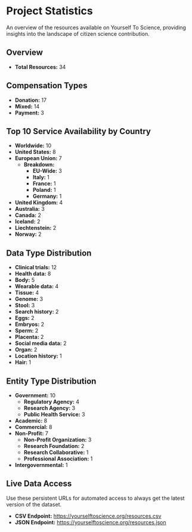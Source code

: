 # Project Statistics

An overview of the resources available on Yourself To Science, providing insights into the landscape of citizen science contribution.

## Overview

- **Total Resources:** 34

## Compensation Types

- **Donation:** 17
- **Mixed:** 14
- **Payment:** 3

## Top 10 Service Availability by Country

- **Worldwide:** 10
- **United States:** 8
- **European Union:** 7
    - **Breakdown:**
        - **EU-Wide:** 3
        - **Italy:** 1
        - **France:** 1
        - **Poland:** 1
        - **Germany:** 1
- **United Kingdom:** 4
- **Australia:** 3
- **Canada:** 2
- **Iceland:** 2
- **Liechtenstein:** 2
- **Norway:** 2

## Data Type Distribution

- **Clinical trials:** 12
- **Health data:** 8
- **Body:** 5
- **Wearable data:** 4
- **Tissue:** 4
- **Genome:** 3
- **Stool:** 3
- **Search history:** 2
- **Eggs:** 2
- **Embryos:** 2
- **Sperm:** 2
- **Placenta:** 2
- **Social media data:** 2
- **Organ:** 2
- **Location history:** 1
- **Hair:** 1

## Entity Type Distribution

- **Government:** 10
    - **Regulatory Agency:** 4
    - **Research Agency:** 3
    - **Public Health Service:** 3
- **Academic:** 8
- **Commercial:** 8
- **Non-Profit:** 7
    - **Non-Profit Organization:** 3
    - **Research Foundation:** 2
    - **Research Collaborative:** 1
    - **Professional Association:** 1
- **Intergovernmental:** 1

## Live Data Access

Use these persistent URLs for automated access to always get the latest version of the dataset.

- **CSV Endpoint:** https://yourselftoscience.org/resources.csv
- **JSON Endpoint:** https://yourselftoscience.org/resources.json
